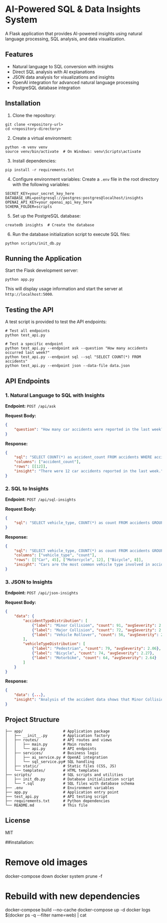 # AI-Powered SQL & Data Insights System

A Flask application that provides AI-powered insights using natural language processing, SQL analysis, and data visualization.

## Features

- Natural language to SQL conversion with insights
- Direct SQL analysis with AI explanations
- JSON data analysis for visualizations and insights
- OpenAI integration for advanced natural language processing
- PostgreSQL database integration

## Installation

1. Clone the repository:
```
git clone <repository-url>
cd <repository-directory>
```

2. Create a virtual environment:
```
python -m venv venv
source venv/bin/activate  # On Windows: venv\Scripts\activate
```

3. Install dependencies:
```
pip install -r requirements.txt
```

4. Configure environment variables:
Create a `.env` file in the root directory with the following variables:
```
SECRET_KEY=your_secret_key_here
DATABASE_URL=postgresql://postgres:postgres@localhost/insights
OPENAI_API_KEY=your_openai_api_key_here
SCHEMA_FOLDER=scripts
```

5. Set up the PostgreSQL database:
```
createdb insights  # Create the database
```

6. Run the database initialization script to execute SQL files:
```
python scripts/init_db.py
```

## Running the Application

Start the Flask development server:
```
python app.py
```

This will display usage information and start the server at `http://localhost:5000`.

## Testing the API

A test script is provided to test the API endpoints:

```
# Test all endpoints
python test_api.py

# Test a specific endpoint
python test_api.py --endpoint ask --question "How many accidents occurred last week?"
python test_api.py --endpoint sql --sql "SELECT COUNT(*) FROM accidents"
python test_api.py --endpoint json --data-file data.json
```

## API Endpoints

### 1. Natural Language to SQL with Insights

**Endpoint:** `POST /api/ask`

**Request Body:**
```json
{
    "question": "How many car accidents were reported in the last week?"
}
```

**Response:**
```json
{
    "sql": "SELECT COUNT(*) as accident_count FROM accidents WHERE accident_date >= NOW() - INTERVAL '7 days' AND vehicle_type = 'Car'",
    "columns": ["accident_count"],
    "rows": [[12]],
    "insight": "There were 12 car accidents reported in the last week."
}
```

### 2. SQL to Insights

**Endpoint:** `POST /api/sql-insights`

**Request Body:**
```json
{
    "sql": "SELECT vehicle_type, COUNT(*) as count FROM accidents GROUP BY vehicle_type ORDER BY count DESC"
}
```

**Response:**
```json
{
    "sql": "SELECT vehicle_type, COUNT(*) as count FROM accidents GROUP BY vehicle_type ORDER BY count DESC",
    "columns": ["vehicle_type", "count"],
    "rows": [["Car", 45], ["Motorcycle", 12], ["Bicycle", 8]],
    "insight": "Cars are the most common vehicle type involved in accidents with 45 incidents, followed by motorcycles (12) and bicycles (8)."
}
```

### 3. JSON to Insights

**Endpoint:** `POST /api/json-insights`

**Request Body:**
```json
{
    "data": {
        "accidentTypeDistribution": [
            {"label": "Minor Collision", "count": 91, "avgSeverity": 2.01},
            {"label": "Major Collision", "count": 72, "avgSeverity": 2.5},
            {"label": "Vehicle Rollover", "count": 56, "avgSeverity": 2.48}
        ],
        "vehicleTypeDistribution": [
            {"label": "Pedestrian", "count": 79, "avgSeverity": 2.06},
            {"label": "Bicycle", "count": 74, "avgSeverity": 2.27},
            {"label": "Motorbike", "count": 64, "avgSeverity": 2.64}
        ]
    }
}
```

**Response:**
```json
{
    "data": {...},
    "insight": "Analysis of the accident data shows that Minor Collisions are the most common accident type (91 incidents), while Pedestrians are the most frequently involved vehicle type (79 incidents). However, Motorbike accidents have the highest average severity at 2.64."
}
```

## Project Structure

```
├── app/                  # Application package
│   ├── __init__.py       # Application factory
│   ├── routes/           # API routes and views
│   │   ├── main.py       # Main routes
│   │   └── api.py        # API endpoints
│   ├── services/         # Business logic
│   │   ├── ai_service.py # OpenAI integration
│   │   └── sql_service.py# SQL handling
│   ├── static/           # Static files (CSS, JS)
│   └── templates/        # HTML templates
├── scripts/              # SQL scripts and utilities
│   ├── init_db.py        # Database initialization script
│   └── *.sql             # SQL files with database schema
├── .env                  # Environment variables
├── app.py                # Application entry point
├── test_api.py           # API testing script
├── requirements.txt      # Python dependencies
└── README.md             # This file
```

## License

MIT

##installation:
# Remove old images
docker-compose down
docker system prune -f

# Rebuild with new dependencies
docker-compose build --no-cache
docker-compose up -d
docker logs $(docker ps -q --filter name=web) | cat